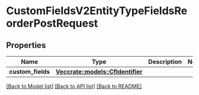 # CustomFieldsV2EntityTypeFieldsReorderPostRequest

## Properties

Name | Type | Description | Notes
------------ | ------------- | ------------- | -------------
**custom_fields** | [**Vec<crate::models::CfIdentifier>**](CFIdentifier.md) |  | 

[[Back to Model list]](../README.md#documentation-for-models) [[Back to API list]](../README.md#documentation-for-api-endpoints) [[Back to README]](../README.md)


